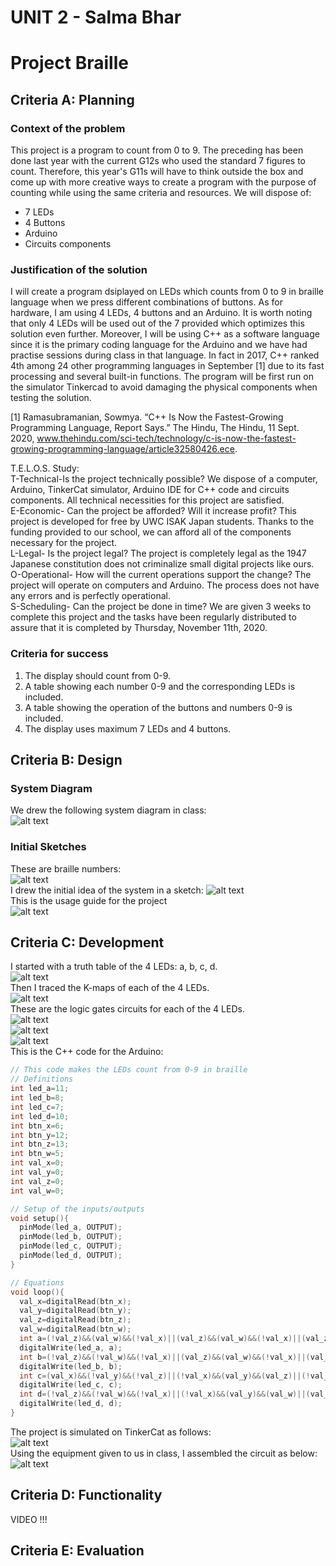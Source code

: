 # UNIT 2 - Salma Bhar
# Project Braille
## Criteria A: Planning
### Context of the problem
This project is a program to count from 0 to 9. The preceding has been done last year with the current G12s who used the standard 7 figures to count. Therefore, this year's G11s will have to think outside the box and come up with more creative ways to create a program with the purpose of counting while using the same criteria and resources. We will dispose of: <br>
- 7 LEDs <br>
- 4 Buttons <br>
- Arduino <br>
- Circuits components <br>

### Justification of the solution
I will create a program dsiplayed on LEDs which counts from 0 to 9 in braille language when we press different combinations of buttons. As for hardware, I am using 4 LEDs, 4 buttons and an Arduino. It is worth noting that only 4 LEDs will be used out of the 7 provided which optimizes this solution even further. Moreover, I will be using C++ as a software language since it is the primary coding language for the Arduino and we have had practise sessions during class in that language. In fact in 2017, C++ ranked 4th among 24 other programming languages in September [1] due to its fast processing and several built-in functions. The program will be first run on the simulator Tinkercad to avoid damaging the physical components when testing the solution. <br>

[1] Ramasubramanian, Sowmya. “C++ Is Now the Fastest-Growing Programming Language, Report Says.” The Hindu, The Hindu, 11 Sept. 2020, www.thehindu.com/sci-tech/technology/c-is-now-the-fastest-growing-programming-language/article32580426.ece. 

T.E.L.O.S. Study: <br>
T-Technical-Is the project technically possible? We dispose of a computer, Arduino, TinkerCat simulator, Arduino IDE for C++ code and circuits components. All technical necessities for this project are satisfied. <br>
E-Economic- Can the project be afforded? Will it increase profit? This project is developed for free by UWC ISAK Japan students. Thanks to the funding provided to our school, we can afford all of the components necessary for the project. <br>
L-Legal- Is the project legal? The project is completely legal as the 1947 Japanese constitution does not criminalize small digital projects like ours. <br>
O-Operational- How will the current operations support the change? The project will operate on computers and Arduino. The process does not have any errors and is perfectly operational. <br>
S-Scheduling- Can the project be done in time? We are given 3 weeks to complete this project and the tasks have been regularly distributed to assure that it is completed by Thursday, November 11th, 2020. <br>
### Criteria for success
1. The display should count from 0-9. <br>
2. A table showing each number 0-9 and the corresponding LEDs is included. <br>
3. A table showing the operation of the buttons and numbers 0-9 is included. <br>
4. The display uses maximum 7 LEDs and 4 buttons. <br>
## Criteria B: Design
### System Diagram
We drew the following system diagram in class: <br>
![alt text](systemdiagram.jpg) <br>
### Initial Sketches
These are braille numbers: <br>
![alt text](braillenumbers.png) <br>
I drew the initial idea of the system in a sketch:
![alt text](Braillesketch.jpg) <br>
This is the usage guide for the project <br>
![alt text](usage.png) <br>
## Criteria C: Development
I started with a truth table of the 4 LEDs: a, b, c, d. <br>
![alt text](truthtable.png) <br>
Then I traced the K-maps of each of the 4 LEDs. <br>
![alt text](kmaps.jpg) <br>
These are the logic gates circuits for each of the 4 LEDs. <br>
![alt text](logicgatesa.jpg) <br>
![alt text](logicgatesbc.jpg) <br>
![alt text](logicgatesd.jpg) <br>
This is the C++ code for the Arduino:
```cpp
// This code makes the LEDs count from 0-9 in braille
// Definitions
int led_a=11;
int led_b=8;
int led_c=7;
int led_d=10;
int btn_x=6;
int btn_y=12;
int btn_z=13;
int btn_w=5;
int val_x=0;
int val_y=0;
int val_z=0; 
int val_w=0;  

// Setup of the inputs/outputs
void setup(){
  pinMode(led_a, OUTPUT);
  pinMode(led_b, OUTPUT);
  pinMode(led_c, OUTPUT);
  pinMode(led_d, OUTPUT);
}

// Equations
void loop(){
  val_x=digitalRead(btn_x);
  val_y=digitalRead(btn_y);
  val_z=digitalRead(btn_z);
  val_w=digitalRead(btn_w);
  int a=(!val_z)&&(val_w)&&(!val_x)||(val_z)&&(val_w)&&(!val_x)||(val_z)&&(!val_w)&&(!val_x)||(!val_z)&&(!val_w)&&(!val_x)&&(val_y)||(!val_z)&&(!val_w)&&(val_x)&&(!val_y);
  digitalWrite(led_a, a);
  int b=(!val_z)&&(!val_w)&&(!val_x)||(val_z)&&(val_w)&&(!val_x)||(val_z)&&(!val_w)&&(!val_x)&&(val_y)||(!val_z)&&(val_w)&&(val_x)&&(!val_y);
  digitalWrite(led_b, b);
  int c=(val_x)&&(!val_y)&&(!val_z)||(!val_x)&&(val_y)&&(val_z)||(!val_x)&&(!val_y)&&(!val_w);
  digitalWrite(led_c, c);
  int d=(!val_z)&&(!val_w)&&(!val_x)||(!val_x)&&(val_y)&&(val_w)||(val_x)&&(!val_y)&&(!val_w)&&(!val_z);
  digitalWrite(led_d, d);
}
```
The project is simulated on TinkerCat as follows: <br>
![alt text](arduinosimulation.png) <br>
Using the equipment given to us in class, I assembled the circuit as below: <br>
![alt text](circuit.jpg) <br>
## Criteria D: Functionality
VIDEO !!!
## Criteria E: Evaluation
